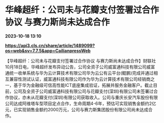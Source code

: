 # 华峰超纤：公司未与花瓣支付签署过合作协议 与赛力斯尚未达成合作

**2023-10-18 13:10**

**https://api3.cls.cn/share/article/1489099?os=web&sv=7.7.5&app=CailianpressWeb**

【华峰超纤：公司未与花瓣支付签署过合作协议 与赛力斯尚未达成合作】财联社10月18日电，华峰超纤发布异动公告，公司全资子公司威富通科技有限公司威富通统一收单系统与华为云计算技术有限公司华为云公有云平台(鲲鹏)完成并通过相互兼容性测试认证，威富通科技有限公司作为华为云计算技术有限公司经销商之一，基于华为金融级可信高性能ICT底座集成验证，拓展并服务金融客户。截止目前，公司及全资子公司威富通科技有限公司与花瓣支付(深圳)有限公司未签署过合作协议，亦未从花瓣支付(深圳)有限公司获取收入。公司与重庆长安汽车股份有限公司达成阿维塔车型项目定点合作，生命周期4-6年，预估可实现销售金额约2亿元，已实现销售金额约2000万元，公司与赛力斯集团股份有限公司尚未达成合作。